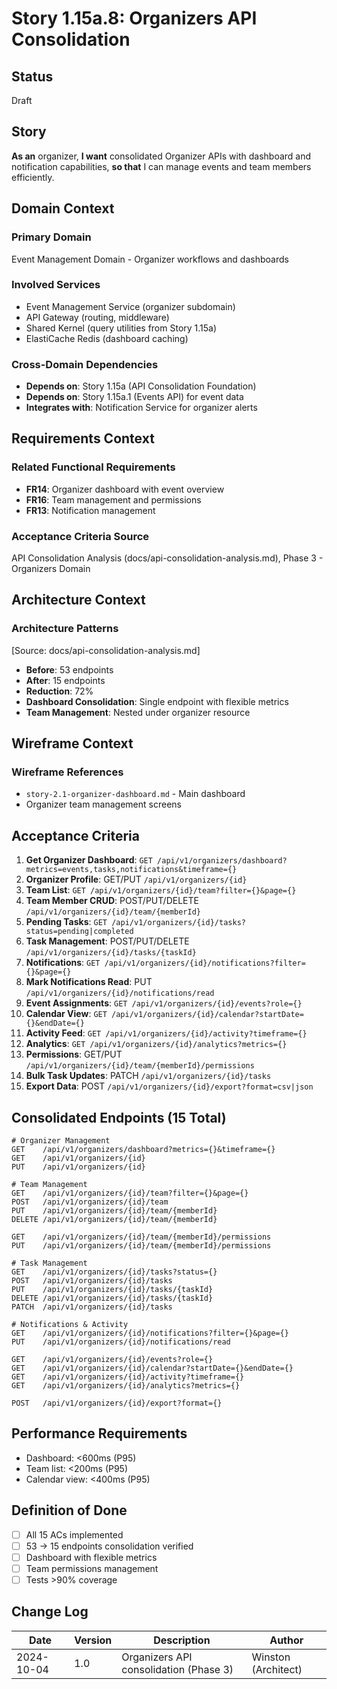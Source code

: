 # Story 1.15a.8: Organizers API Consolidation

## Status
Draft

## Story

**As an** organizer,
**I want** consolidated Organizer APIs with dashboard and notification capabilities,
**so that** I can manage events and team members efficiently.

## Domain Context

### Primary Domain
Event Management Domain - Organizer workflows and dashboards

### Involved Services
- Event Management Service (organizer subdomain)
- API Gateway (routing, middleware)
- Shared Kernel (query utilities from Story 1.15a)
- ElastiCache Redis (dashboard caching)

### Cross-Domain Dependencies
- **Depends on**: Story 1.15a (API Consolidation Foundation)
- **Depends on**: Story 1.15a.1 (Events API) for event data
- **Integrates with**: Notification Service for organizer alerts

## Requirements Context

### Related Functional Requirements
- **FR14**: Organizer dashboard with event overview
- **FR16**: Team management and permissions
- **FR13**: Notification management

### Acceptance Criteria Source
API Consolidation Analysis (docs/api-consolidation-analysis.md), Phase 3 - Organizers Domain

## Architecture Context

### Architecture Patterns
[Source: docs/api-consolidation-analysis.md]
- **Before**: 53 endpoints
- **After**: 15 endpoints
- **Reduction**: 72%
- **Dashboard Consolidation**: Single endpoint with flexible metrics
- **Team Management**: Nested under organizer resource

## Wireframe Context

### Wireframe References
- `story-2.1-organizer-dashboard.md` - Main dashboard
- Organizer team management screens

## Acceptance Criteria

1. **Get Organizer Dashboard**: `GET /api/v1/organizers/dashboard?metrics=events,tasks,notifications&timeframe={}`
2. **Organizer Profile**: GET/PUT `/api/v1/organizers/{id}`
3. **Team List**: `GET /api/v1/organizers/{id}/team?filter={}&page={}`
4. **Team Member CRUD**: POST/PUT/DELETE `/api/v1/organizers/{id}/team/{memberId}`
5. **Pending Tasks**: `GET /api/v1/organizers/{id}/tasks?status=pending|completed`
6. **Task Management**: POST/PUT/DELETE `/api/v1/organizers/{id}/tasks/{taskId}`
7. **Notifications**: `GET /api/v1/organizers/{id}/notifications?filter={}&page={}`
8. **Mark Notifications Read**: PUT `/api/v1/organizers/{id}/notifications/read`
9. **Event Assignments**: `GET /api/v1/organizers/{id}/events?role={}`
10. **Calendar View**: `GET /api/v1/organizers/{id}/calendar?startDate={}&endDate={}`
11. **Activity Feed**: `GET /api/v1/organizers/{id}/activity?timeframe={}`
12. **Analytics**: `GET /api/v1/organizers/{id}/analytics?metrics={}`
13. **Permissions**: GET/PUT `/api/v1/organizers/{id}/team/{memberId}/permissions`
14. **Bulk Task Updates**: PATCH `/api/v1/organizers/{id}/tasks`
15. **Export Data**: POST `/api/v1/organizers/{id}/export?format=csv|json`

## Consolidated Endpoints (15 Total)

```
# Organizer Management
GET    /api/v1/organizers/dashboard?metrics={}&timeframe={}
GET    /api/v1/organizers/{id}
PUT    /api/v1/organizers/{id}

# Team Management
GET    /api/v1/organizers/{id}/team?filter={}&page={}
POST   /api/v1/organizers/{id}/team
PUT    /api/v1/organizers/{id}/team/{memberId}
DELETE /api/v1/organizers/{id}/team/{memberId}

GET    /api/v1/organizers/{id}/team/{memberId}/permissions
PUT    /api/v1/organizers/{id}/team/{memberId}/permissions

# Task Management
GET    /api/v1/organizers/{id}/tasks?status={}
POST   /api/v1/organizers/{id}/tasks
PUT    /api/v1/organizers/{id}/tasks/{taskId}
DELETE /api/v1/organizers/{id}/tasks/{taskId}
PATCH  /api/v1/organizers/{id}/tasks

# Notifications & Activity
GET    /api/v1/organizers/{id}/notifications?filter={}&page={}
PUT    /api/v1/organizers/{id}/notifications/read

GET    /api/v1/organizers/{id}/events?role={}
GET    /api/v1/organizers/{id}/calendar?startDate={}&endDate={}
GET    /api/v1/organizers/{id}/activity?timeframe={}
GET    /api/v1/organizers/{id}/analytics?metrics={}

POST   /api/v1/organizers/{id}/export?format={}
```

## Performance Requirements

- Dashboard: <600ms (P95)
- Team list: <200ms (P95)
- Calendar view: <400ms (P95)

## Definition of Done

- [ ] All 15 ACs implemented
- [ ] 53 → 15 endpoints consolidation verified
- [ ] Dashboard with flexible metrics
- [ ] Team permissions management
- [ ] Tests >90% coverage

## Change Log

| Date | Version | Description | Author |
|------|---------|-------------|--------|
| 2024-10-04 | 1.0 | Organizers API consolidation (Phase 3) | Winston (Architect) |
